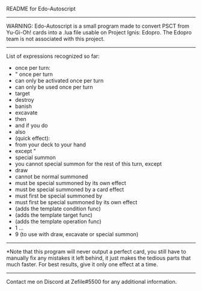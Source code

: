 README for Edo-Autoscript
_________________________

WARNING:
Edo-Autoscript is a small program made to convert PSCT from Yu-Gi-Oh!
cards into a .lua file usable on Project Ignis: Edopro. The Edopro team
is not associated with this project.
_________________________


List of expressions recognized so far:

- once per turn:
- " once per turn
- can only be activated once per turn
- can only be used once per turn
- target 
- destroy 
- banish 
- excavate
- then
- and if you do
- also
- (quick effect):
- from your deck to your hand
- except "
- special summon 
- you cannot special summon for the rest of this turn, except
- draw
- cannot be normal summoned
- must be special summoned by its own effect
- must be special summoned by a card effect
- must first be special summoned by
- must first be special summoned by its own effect
- <contemp> (adds the template condition func)
- <targettemp> (adds the template target func)
- <opertemp> (adds the template operation func)
- 1 
...
- 9 (to use with draw, excavate or special summon)
_____________________________________


*Note that this program will never output a perfect card, you still
have to manually fix any mistakes it left behind, it just makes
the tedious parts that much faster. For best results, give it only
one effect at a time.
_____________________________________


Contact me on Discord at Zefile#5500 for any additional information.
